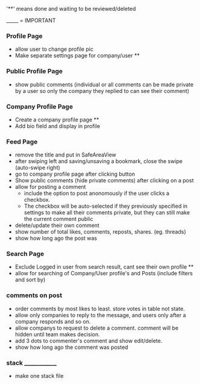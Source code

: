 '**' means done and waiting to be reviewed/deleted

_____ = IMPORTANT

### Profile Page    
- allow user to change profile pic
- Make separate settings page for company/user **

### Public Profile Page
- show public comments (individual or all comments can be made private by a user so only the company they replied to can see their comment)

### Company Profile Page
- Create a company profile page **
- Add bio field and display in profile

### Feed Page
- remove the title and put in SafeAreaView
- after swiping left and saving/unsaving a bookmark, close the swipe (auto-swipe right)
- go to company profile page after clicking button
- Show public comments (hide private comments) after clicking on a post
- allow for posting a comment 
    - include the option to post anonomously if the user clicks a checkbox. 
    - The checkbox will be auto-selected if they previously specified in settings to make all their comments private, but they can still make the current comment public
- delete/update their own comment
- show number of total likes, comments, reposts, shares. (eg. threads)
- show how long ago the post was

### Search Page
- Exclude Logged in user from search result, cant see their own profile ** 
- allow for searching of Company/User profile's and Posts (include filters and sort by)

### comments on post
- order comments by most likes to least. store votes in table not state.
- allow only companies to reply to the message, and users only after a company responds and so on. 
- allow companys to request to delete a comment. comment will be hidden until team makes decision.
- add 3 dots to commenter's comment and show edit/delete. 
- show how long ago the comment was posted

### stack ___________
- make one stack file
